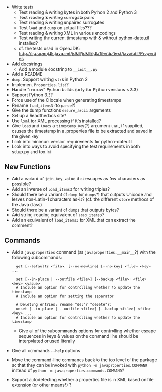- Write tests
    - Test reading & writing bytes in both Python 2 and Python 3
    - Test reading & writing surrogate pairs
    - Test reading & writing unpaired surrogates
    - Test `load` and `dump` on actual files???
    - Test reading & writing XML in various encodings
    - Test writing the current timestamp with & without python-dateutil
      installed?
    - cf. the tests used in OpenJDK: <http://hg.openjdk.java.net/jdk8/jdk8/jdk/file/tip/test/java/util/Properties>
- Add docstrings
    - Add a module docstring to `__init__.py`
- Add a README
- `dump`: Support writing `str`s in Python 2
- Implement `Properties.list`?
- Handle "narrow" Python builds (only for Python versions < 3.3)
- Support Python 3.2?
- Force use of the C locale when generating timestamps
- Rename `load_items3` (to `parse`?)
- Give the dump functions `ensure_ascii` arguments
- Set up a Readthedocs site?
- Use `lxml` for XML processing if it's installed?
- Give `load` and `loads` a `timestamp_key`(?) argument that, if supplied,
  causes the timestamp in a .properties file to be extracted and saved in the
  given key
- Look into minimum version requirements for python-dateutil
- Look into ways to avoid specifying the test requirements in both setup.py and
  tox.ini

New Functions
-------------
- Add a variant of `join_key_value` that escapes as few characters as possible?
- Add an inverse of `load_items3` for writing triples?
- Should there be a variant of `dump` (or `dumps`?) that outputs Unicode and
  leaves non-Latin-1 characters as-is?  (cf. the different `store` methods of
  the Java class)
- Should there be a variant of `dumps` that outputs bytes?
- Add string-reading equivalent of `load_items3`?
- Add an equivalent of `load_items3` for XML that can extract the comment?

Commands
--------
- Add a `javaproperties` command (as `javaproperties.__main__`?) with the
  following subcommands:

        get [--defaults <file>] [--no-newline] [--no-key] <file> <key> ...

        set [--in-place | --outfile <file>] [--backup <file>] <file> <key> <value>
        # Include an option for controlling whether to update the timestamp
        # Include an option for setting the separator

        # Deleting entries; rename "del"? "delete"?:
        unset [--in-place | --outfile <file>] [--backup <file>] <file> <key> ...
        # Include an option for controlling whether to update the timestamp

    - Give all of the subcommands options for controlling whether escape
      sequences in keys & values on the command line should be interpolated or
      used literally

- Give all commands `--help` options
- Move the command-line commands back to the top level of the package so that
  they can be invoked with `python -m javaproperties.COMMAND` instead of
  `python -m javaproperties.commands.COMMAND`?
- Support autodetecting whether a properties file is in XML based on file
  extension (or other means?) ?
